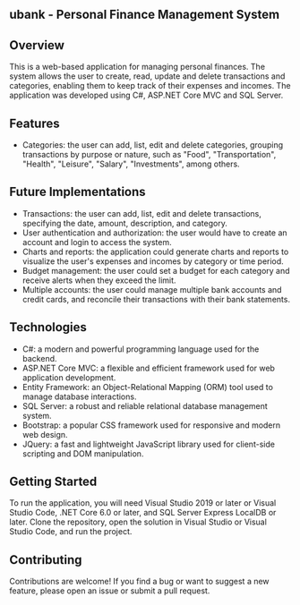 ## ubank - Personal Finance Management System

## Overview

This is a web-based application for managing personal finances. The system allows the user to create, read, update and delete transactions and categories, enabling them to keep track of their expenses and incomes. The application was developed using C#, ASP.NET Core MVC and SQL Server.

## Features

- Categories: the user can add, list, edit and delete categories, grouping transactions by purpose or nature, such as "Food", "Transportation", "Health", "Leisure", "Salary", "Investments", among others.

## Future Implementations

- Transactions: the user can add, list, edit and delete transactions, specifying the date, amount, description, and category.
- User authentication and authorization: the user would have to create an account and login to access the system.
- Charts and reports: the application could generate charts and reports to visualize the user's expenses and incomes by category or time period.
- Budget management: the user could set a budget for each category and receive alerts when they exceed the limit.
- Multiple accounts: the user could manage multiple bank accounts and credit cards, and reconcile their transactions with their bank statements.

## Technologies

- C#: a modern and powerful programming language used for the backend.
- ASP.NET Core MVC: a flexible and efficient framework used for web application development.
- Entity Framework: an Object-Relational Mapping (ORM) tool used to manage database interactions.
- SQL Server: a robust and reliable relational database management system.
- Bootstrap: a popular CSS framework used for responsive and modern web design.
- JQuery: a fast and lightweight JavaScript library used for client-side scripting and DOM manipulation.

## Getting Started

To run the application, you will need Visual Studio 2019 or later or Visual Studio Code, .NET Core 6.0 or later, and SQL Server Express LocalDB or later. Clone the repository, open the solution in Visual Studio or Visual Studio Code, and run the project.

## Contributing

Contributions are welcome! If you find a bug or want to suggest a new feature, please open an issue or submit a pull request.

